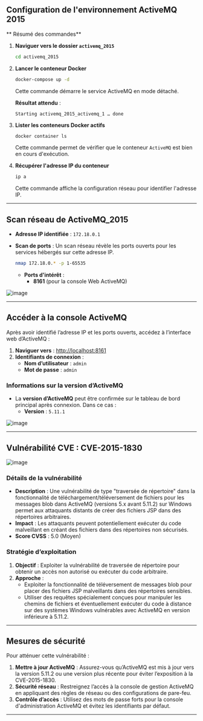 
## Configuration de l'environnement ActiveMQ 2015

** Résumé des commandes**
1. **Naviguer vers le dossier `activemq_2015`** 
   ```bash
   cd activemq_2015
   ```

2. **Lancer le conteneur Docker**  
   ```bash
   docker-compose up -d
   ```
   Cette commande démarre le service ActiveMQ en mode détaché.

   **Résultat attendu** :
   ```
   Starting activemq_2015_activemq_1 … done
   ```

3. **Lister les conteneurs Docker actifs**  
   ```bash
   docker container ls
   ```
   Cette commande permet de vérifier que le conteneur `ActiveMQ` est bien en cours d'exécution.

4. **Récupérer l'adresse IP du conteneur**  
   ```bash
   ip a
   ```
   Cette commande affiche la configuration réseau pour identifier l'adresse IP.

---

## Scan réseau de ActiveMQ_2015

- **Adresse IP identifiée** : `172.18.0.1`
- **Scan de ports** : Un scan réseau révèle les ports ouverts pour les services hébergés sur cette adresse IP.

   ```bash
   nmap 172.18.0.* -p 1-65535
   ```
   - **Ports d'intérêt** :
     - **8161** (pour la console Web ActiveMQ)

![image](https://github.com/user-attachments/assets/49432dad-490a-48c9-b75f-e277eca6a155)

---

## Accéder à la console ActiveMQ

Après avoir identifié l’adresse IP et les ports ouverts, accédez à l’interface web d’ActiveMQ :

1. **Naviguer vers** : [http://localhost:8161](http://localhost:8161)
2. **Identifiants de connexion** :
   - **Nom d’utilisateur** : `admin`
   - **Mot de passe** : `admin`

### Informations sur la version d’ActiveMQ

- La **version d’ActiveMQ** peut être confirmée sur le tableau de bord principal après connexion. Dans ce cas :
   - **Version** : `5.11.1`

![image](https://github.com/user-attachments/assets/6300e7ce-e65e-44b9-8863-4d216855a9c9)

---

## Vulnérabilité CVE : CVE-2015-1830

![image](https://github.com/user-attachments/assets/f64dcd7c-b2d5-48f5-b3f7-de13290ad4c1)

### Détails de la vulnérabilité
- **Description** : Une vulnérabilité de type "traversée de répertoire" dans la fonctionnalité de téléchargement/téléversement de fichiers pour les messages blob dans ActiveMQ (versions 5.x avant 5.11.2) sur Windows permet aux attaquants distants de créer des fichiers JSP dans des répertoires arbitraires.
- **Impact** : Les attaquants peuvent potentiellement exécuter du code malveillant en créant des fichiers dans des répertoires non sécurisés.
- **Score CVSS** : 5.0 (Moyen)

### Stratégie d’exploitation
1. **Objectif** : Exploiter la vulnérabilité de traversée de répertoire pour obtenir un accès non autorisé ou exécuter du code arbitraire.
2. **Approche** :
   - Exploiter la fonctionnalité de téléversement de messages blob pour placer des fichiers JSP malveillants dans des répertoires sensibles.
   - Utiliser des requêtes spécialement conçues pour manipuler les chemins de fichiers et éventuellement exécuter du code à distance sur des systèmes Windows vulnérables avec ActiveMQ en version inférieure à 5.11.2.

---

## Mesures de sécurité

Pour atténuer cette vulnérabilité :
1. **Mettre à jour ActiveMQ** : Assurez-vous qu’ActiveMQ est mis à jour vers la version 5.11.2 ou une version plus récente pour éviter l’exposition à la CVE-2015-1830.
2. **Sécurité réseau** : Restreignez l’accès à la console de gestion ActiveMQ en appliquant des règles de réseau ou des configurations de pare-feu.
3. **Contrôle d’accès** : Utilisez des mots de passe forts pour la console d'administration ActiveMQ et évitez les identifiants par défaut.


---

